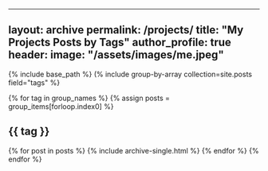 ---
layout: archive
permalink: /projects/
title: "My Projects Posts by Tags"
author_profile: true
header:
  image: "/assets/images/me.jpeg"
----

{% include base_path %}
(% include group-by-array collection=site.posts field="tags" %}

{% for tag in group_names %}
  {% assign posts = group_items[forloop.index0] %}
  <h2 id="{{ tag | slugify }}" 
      class="archive__subtitle">{{ tag }}
  </h2>
  {% for post in posts %}
     {% include archive-single.html %}
  {% endfor %}
{% endfor %}